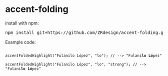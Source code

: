 # accent-folding

install with npm:
<pre>npm install git+https://github.com/ZRdesign/accent-folding.git</pre>

Example code:
<pre>
<code>
accentFoldedHighlight("Fulanilo López", "lo"); // --> "Fulani<b>lo</b> <b>Ló</b>pez"

accentFoldedHighlight("Fulanilo López", "lo", "strong"); // --> "Fulani<strong>lo</strong> <strong>Ló</strong>pez"
</code>
</pre>



